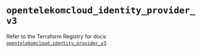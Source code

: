 # `opentelekomcloud_identity_provider_v3`

Refer to the Terraform Registry for docs: [`opentelekomcloud_identity_provider_v3`](https://registry.terraform.io/providers/opentelekomcloud/opentelekomcloud/1.36.18/docs/resources/identity_provider_v3).
